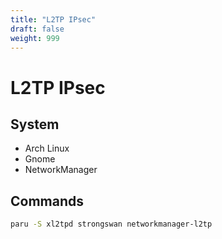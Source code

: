 ```yaml
---
title: "L2TP IPsec"
draft: false
weight: 999
---
```


# L2TP IPsec

## System

- Arch Linux
- Gnome
- NetworkManager

## Commands

```sh
paru -S xl2tpd strongswan networkmanager-l2tp
```

